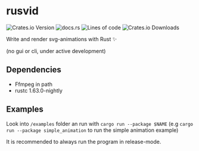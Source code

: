 # rusvid

![Crates.io Version](https://img.shields.io/crates/v/rusvid_lib)
![docs.rs](https://img.shields.io/docsrs/rusvid_lib)
![Lines of code](https://img.shields.io/tokei/lines/github/LetsMelon/rusvid)
![Crates.io Downloads](https://img.shields.io/crates/d/rusvid_lib)

Write and render svg-animations with Rust ✨

(no gui or cli, under active development)

## Dependencies

- Ffmpeg in path
- rustc 1.63.0-nightly

## Examples

Look into `/examples` folder an run with `cargo run --package $NAME` (e.g `cargo run --package simple_animation` to run the simple animation example)

It is recommended to always run the program in release-mode.
